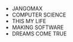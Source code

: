 * JANGOMAX
* COMPUTER SCIENCE
* THIS MY LIFE
* MAKING SOFTWARE
* DREAMS COME TRUE

<!---
jangomax/jangomax is a ✨ special ✨ repository because its `README.md` (this file) appears on your GitHub profile.
You can click the Preview link to take a look at your changes.
--->

